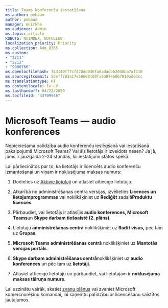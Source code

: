 ```yaml
---
title: Teams konferenču iestatīšana
ms.author: pebaum
author: pebaum
manager: mnirkhe
ms.audience: Admin
ms.topic: article
ROBOTS: NOINDEX, NOFOLLOW
localization_priority: Priority
ms.collection: Adm_O365
ms.custom:
- "2711"
- "2712"
- "9000766"
ms.openlocfilehash: f43149ff7cf420dd046fa8adadbb2048ba7af410
ms.sourcegitcommit: 55eff703a17e500681d8fa6a87eb067019ade3cc
ms.translationtype: HT
ms.contentlocale: lv-LV
ms.lasthandoff: 04/22/2020
ms.locfileid: "43709946"
---
```

# <a name="microsoft-teams--audio-conferencing"></a>Microsoft Teams — audio konferences

Nepieciešama palīdzība audio konferenču ieslēgšanā vai iestatīšanā pakalpojumā Microsoft Teams? Vai šis lietotājs ir izveidots nesen?  Ja jā, jums ir jāuzgaida 2-24 stundas, lai iestatījumi stātos spēkā.

Lai pārliecinātos par to, ka lietotājs ir licencēts audio konferenču izmantošanai un viņam ir noklusējuma maksas numurs:

1. Dodieties uz [Aktīvie lietotāji](https://admin.microsoft.com/Adminportal/Home?source=applauncher#/users) un atlasiet attiecīgo lietotāju.

2. Atkarībā no administrēšanas centra versijas, izvēlieties **Licences un lietojumprogrammas** vai noklikšķiniet uz **Rediģēt** sadaļā**Produktu licences**.

3. Pārbaudiet, vai lietotājs ir atlasījis **audio konferences, Microsoft Teams**un **Skype darbam tiešsaistē (2. plāns)**.

4. Lietotāju **administrēšanas centrā** noklikšķiniet uz **Rādīt visus,** pēc tam uz **Grupas**.

5. **Microsoft Teams administrēšanas centrā** noklikšķiniet uz **Mantotās versijas portāls**.

6. **Skype darbam administrēšanas centrā**noklikšķiniet uz **audio konferences** un pēc tam uz **lietotāji**.

7. Atlasiet attiecīgo lietotāju un pārbaudiet, vai lietotājam ir **noklusējuma maksas tālruņa numurs**.

Lai uzzinātu vairāk, skatiet [zvanu plānus](https://docs.microsoft.com/microsoftteams/calling-plans-for-office-365) vai zvaniet Microsoft komercnorēķinu komandai, lai saņemtu palīdzību ar licencēšanu saistītos jautājumos.